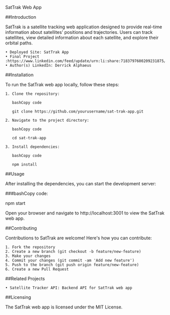 SatTrak Web App

##Introduction

SatTrak is a satellite tracking web application designed to provide real-time information about satellites' positions and trajectories. Users can track satellites, view detailed information about each satellite, and explore their orbital paths.

    • Deployed Site: SatTrak App
    • Final Project :https://www.linkedin.com/feed/update/urn:li:share:7183797600209231875/
    • Author(s) LinkedIn: Derrick Alphaeus

##Installation

To run the SatTrak web app locally, follow these steps:

    1. Clone the repository:
    
       bashCopy code
       
       git clone https://github.com/yourusername/sat-trak-app.git
       
    2. Navigate to the project directory:
    
       bashCopy code
       
       cd sat-trak-app
       
    3. Install dependencies:
    
       bashCopy code
       
       npm install

##Usage

After installing the dependencies, you can start the development server:

###bashCopy code:

npm start

Open your browser and navigate to http://localhost:3001 to view the SatTrak web app.

##Contributing

Contributions to SatTrak are welcome! Here's how you can contribute:
    
    1. Fork the repository
    2. Create a new branch (git checkout -b feature/new-feature)
    3. Make your changes
    4. Commit your changes (git commit -am 'Add new feature')
    5. Push to the branch (git push origin feature/new-feature)
    6. Create a new Pull Request

##Related Projects

    • Satellite Tracker API: Backend API for SatTrak web app

##Licensing

The SatTrak web app is licensed under the MIT License.


